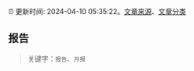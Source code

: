 :alarm_clock: 更新时间: 2024-04-10 05:35:22。[文章来源](/README.md)、[文章分类](/TAGS.md)

## 报告


> 关键字：`报告`、`月报`



